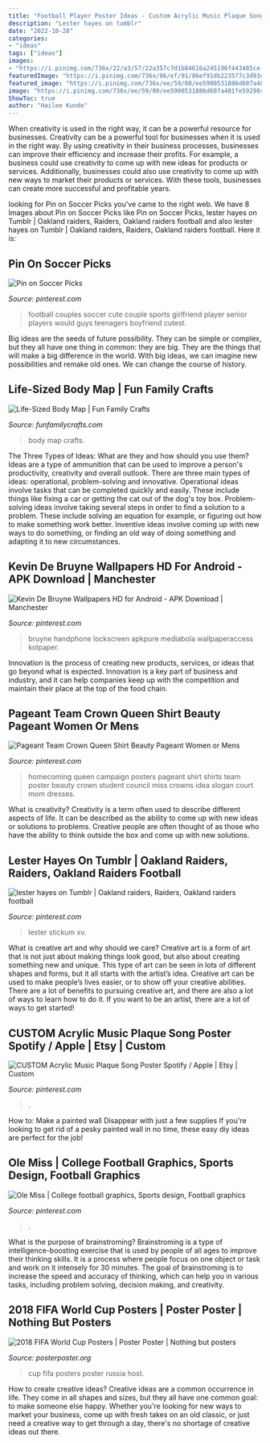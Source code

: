 ```yaml
---
title: "Football Player Poster Ideas - Custom Acrylic Music Plaque Song Poster Spotify / Apple"
description: "Lester hayes on tumblr"
date: "2022-10-28"
categories:
- "ideas"
tags: ["ideas"]
images:
- "https://i.pinimg.com/736x/22/a3/57/22a357c7d1b84616a245196f443485ce--football-girlfriend-cute-couples-football.jpg"
featuredImage: "https://i.pinimg.com/736x/86/ef/91/86ef91db223577c3d93c870fc4225be0--homecoming-queen-posters-homecoming-queen-campaign.jpg"
featured_image: "https://i.pinimg.com/736x/ee/59/00/ee5900531886d607a481fe59298cf452.jpg"
image: "https://i.pinimg.com/736x/ee/59/00/ee5900531886d607a481fe59298cf452.jpg"
ShowToc: true
author: "Hailee Kunde"
---
```



When creativity is used in the right way, it can be a powerful resource for businesses.
Creativity can be a powerful tool for businesses when it is used in the right way. By using creativity in their business processes, businesses can improve their efficiency and increase their profits. For example, a business could use creativity to come up with new ideas for products or services. Additionally, businesses could also use creativity to come up with new ways to market their products or services. With these tools, businesses can create more successful and profitable years.

	

		
looking for Pin on Soccer Picks you've came to the right web. We have 8 Images about Pin on Soccer Picks like Pin on Soccer Picks, lester hayes on Tumblr | Oakland raiders, Raiders, Oakland raiders football and also lester hayes on Tumblr | Oakland raiders, Raiders, Oakland raiders football. Here it is:
		
    
## Pin On Soccer Picks

<img loading=lazy src="https://i.pinimg.com/736x/22/a3/57/22a357c7d1b84616a245196f443485ce--football-girlfriend-cute-couples-football.jpg" onerror="this.onerror=null;this.src='https://tse1.mm.bing.net/th?id=OIP.T8k-eNaNACeqKhDy4R1jhAHaLF&amp;pid=15.1';" alt="Pin on Soccer Picks">

_Source: pinterest.com_

>football couples soccer cute couple sports girlfriend player senior players would guys teenagers boyfriend cutest. 

	

Big ideas are the seeds of future possibility. They can be simple or complex, but they all have one thing in common: they are big. They are the things that will make a big difference in the world. With big ideas, we can imagine new possibilities and remake old ones. We can change the course of history.

    
## Life-Sized Body Map | Fun Family Crafts

<img loading=lazy src="https://funfamilycrafts.com/wp-content/uploads/2013/08/IMG_2149.jpg" onerror="this.onerror=null;this.src='https://tse4.mm.bing.net/th?id=OIP.gTmHu1WGy-Ftx72yM1BPcQHaLG&amp;pid=15.1';" alt="Life-Sized Body Map | Fun Family Crafts">

_Source: funfamilycrafts.com_

>body map crafts. 

	

The Three Types of Ideas: What are they and how should you use them?
Ideas are a type of ammunition that can be used to improve a person's productivity, creativity and overall outlook. There are three main types of ideas: operational, problem-solving and innovative.
Operational ideas involve tasks that can be completed quickly and easily. These include things like fixing a car or getting the cat out of the dog's toy box. Problem-solving ideas involve taking several steps in order to find a solution to a problem. These include solving an equation for example, or figuring out how to make something work better. Inventive ideas involve coming up with new ways to do something, or finding an old way of doing something and adapting it to new circumstances.

    
## Kevin De Bruyne Wallpapers HD For Android - APK Download | Manchester

<img loading=lazy src="https://i.pinimg.com/736x/77/cd/dc/77cddc10a00d32d9ffbb380f5ab3dc55.jpg" onerror="this.onerror=null;this.src='https://tse4.mm.bing.net/th?id=OIP.k4kAKBriRYqMnZE6P_WRpwHaNK&amp;pid=15.1';" alt="Kevin De Bruyne Wallpapers HD for Android - APK Download | Manchester">

_Source: pinterest.com_

>bruyne handphone lockscreen apkpure mediabola wallpaperaccess kolpaper. 

	

Innovation is the process of creating new products, services, or ideas that go beyond what is expected. Innovation is a key part of business and industry, and it can help companies keep up with the competition and maintain their place at the top of the food chain.

    
## Pageant Team Crown Queen Shirt Beauty Pageant Women Or Mens

<img loading=lazy src="https://i.pinimg.com/736x/86/ef/91/86ef91db223577c3d93c870fc4225be0--homecoming-queen-posters-homecoming-queen-campaign.jpg" onerror="this.onerror=null;this.src='https://tse4.mm.bing.net/th?id=OIP.WbsK0BuujTwhyzu-C7xrxQHaJ4&amp;pid=15.1';" alt="Pageant Team Crown Queen Shirt Beauty Pageant Women or Mens">

_Source: pinterest.com_

>homecoming queen campaign posters pageant shirt shirts team poster beauty crown student council miss crowns idea slogan court mom dresses. 

	

What is creativity?
Creativity is a term often used to describe different aspects of life. It can be described as the ability to come up with new ideas or solutions to problems. Creative people are often thought of as those who have the ability to think outside the box and come up with new solutions.

    
## Lester Hayes On Tumblr | Oakland Raiders, Raiders, Oakland Raiders Football

<img loading=lazy src="https://i.pinimg.com/736x/35/2f/b2/352fb2048926df0a0c99d7cfd134cc45--the-raiders-raiders-baby.jpg" onerror="this.onerror=null;this.src='https://tse4.mm.bing.net/th?id=OIP.vZhY4N0Gs0HuZd6_zQcz_QAAAA&amp;pid=15.1';" alt="lester hayes on Tumblr | Oakland raiders, Raiders, Oakland raiders football">

_Source: pinterest.com_

>lester stickum xv. 

	

What is creative art and why should we care?
Creative art is a form of art that is not just about making things look good, but also about creating something new and unique. This type of art can be seen in lots of different shapes and forms, but it all starts with the artist’s idea. Creative art can be used to make people’s lives easier, or to show off your creative abilities. There are a lot of benefits to pursuing creative art, and there are also a lot of ways to learn how to do it. If you want to be an artist, there are a lot of ways to get started!

    
## CUSTOM Acrylic Music Plaque Song Poster Spotify / Apple | Etsy | Custom

<img loading=lazy src="https://i.pinimg.com/736x/ee/59/00/ee5900531886d607a481fe59298cf452.jpg" onerror="this.onerror=null;this.src='https://tse3.mm.bing.net/th?id=OIP.xn98Haj6QEZ75o60l7-RNwHaLH&amp;pid=15.1';" alt="CUSTOM Acrylic Music Plaque Song Poster Spotify / Apple | Etsy | Custom">

_Source: pinterest.com_

>. 

	

How to: Make a painted wall Disappear with just a few supplies
If you're looking to get rid of a pesky painted wall in no time, these easy diy ideas are perfect for the job!

    
## Ole Miss | College Football Graphics, Sports Design, Football Graphics

<img loading=lazy src="https://i.pinimg.com/736x/2b/8a/16/2b8a16d5dcf36b1008d03fc7cc1b8fbf.jpg" onerror="this.onerror=null;this.src='https://tse1.mm.bing.net/th?id=OIP.MkvETtycdmNYXIIbDJ4zUAHaNK&amp;pid=15.1';" alt="Ole Miss | College football graphics, Sports design, Football graphics">

_Source: pinterest.com_

>. 

	

What is the purpose of brainstroming?
Brainstroming is a type of intelligence-boosting exercise that is used by people of all ages to improve their thinking skills. It is a process where people focus on one object or task and work on it intensely for 30 minutes. The goal of brainstroming is to increase the speed and accuracy of thinking, which can help you in various tasks, including problem solving, decision making, and creativity.

    
## 2018 FIFA World Cup Posters | Poster Poster | Nothing But Posters

<img loading=lazy src="http://www.posterposter.org/wp-content/uploads/2015/02/fifa11.jpg" onerror="this.onerror=null;this.src='https://tse2.mm.bing.net/th?id=OIP.7a0QjliTZVScptpF9t7YhAHaKM&amp;pid=15.1';" alt="2018 FIFA World Cup Posters | Poster Poster | Nothing but posters">

_Source: posterposter.org_

>cup fifa posters poster russia host. 

	

How to create creative ideas?
Creative ideas are a common occurrence in life. They come in all shapes and sizes, but they all have one common goal: to make someone else happy. Whether you're looking for new ways to market your business, come up with fresh takes on an old classic, or just need a creative way to get through a day, there's no shortage of creative ideas out there.

